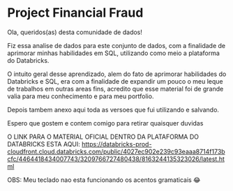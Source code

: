 # Project Financial Fraud

Ola, queridos(as) desta comunidade de dados!

Fiz essa analise de dados para este conjunto de dados, com a finalidade de aprimorar minhas habilidades em SQL, utilizando como meio a plataforma do Databricks.

O intuito geral desse aprendizado, alem do fato de aprimorar habilidades do Databricks e SQL, era com a finalidade de expandir um pouco o meu leque de trabalhos em outras areas fins, acredito que esse material foi de grande valia para meu conhecimento e para meu portfolio.

Depois tambem anexo aqui toda as versoes que fui utilizando e salvando.

Espero que gostem e contem comigo para retirar quaisquer duvidas

O LINK PARA O MATERIAL OFICIAL DENTRO DA PLATAFORMA DO DATABRICKS ESTA AQUI: https://databricks-prod-cloudfront.cloud.databricks.com/public/4027ec902e239c93eaaa8714f173bcfc/4464418434007743/3209766727480438/8163244135323026/latest.html

OBS: Meu teclado nao esta funcionando os acentos gramaticais 😂
